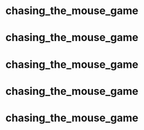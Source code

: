 # chasing_the_mouse_game
# chasing_the_mouse_game
# chasing_the_mouse_game
# chasing_the_mouse_game
# chasing_the_mouse_game
